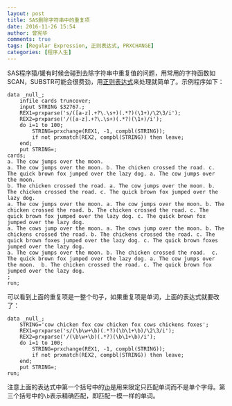 ```yaml
---
layout: post
title: SAS删除字符串中的重复项
date: 2016-11-26 15:54
author: 曾宪华
comments: true
tags: [Regular Expression, 正则表达式, PRXCHANGE]
categories: [程序人生]
---
```

SAS程序猿/媛有时候会碰到去除字符串中重复值的问题，用常用的字符函数如SCAN，SUBSTR可能会很费劲，用<a href="https://zh.wikipedia.org/zh/正则表达式" target="_blank"><span style="text-decoration: none;">正则表达式</span></a>来处理就简单了。示例程序如下：
<pre><code>data _null_;
    infile cards truncover;
    input STRING $32767.;
    REX1=prxparse('s/([a-z].+?\.\s+)(.*?)(\1+)/\2\3/i');
    REX2=prxparse('/([a-z].+?\.\s+)(.*?)(\1+)/i');
    do i=1 to 100;
        STRING=prxchange(REX1, -1, compbl(STRING));
        if not prxmatch(REX2, compbl(STRING)) then leave;
    end;
    put STRING=;
cards;
a. The cow jumps over the moon.
a. The cow jumps over the moon. b. The chicken crossed the road. c. The quick brown fox jumped over the lazy dog. a. The cow jumps over the moon. 
b. The chicken crossed the road. a. The cow jumps over the moon. b. The chicken crossed the road. c. The quick brown fox jumped over the lazy dog.
a. The cow jumps over the moon. a. The cow jumps over the moon. b. The chicken crossed the road. b. The chicken crossed the road. c. The quick brown fox jumped over the lazy dog. c. The quick brown fox jumped over the lazy dog.
a. The cows jump over the moon. a. The cows jump over the moon. b. The chickens crossed the road. b. The chickens crossed the road. c. The quick brown foxes jumped over the lazy dog. c. The quick brown foxes jumped over the lazy dog.
a. The cow jumps over the moon. b. The chicken crossed the road.  c. The quick brown fox jumped over the lazy dog. a. The cow jumps over the moon.  b. The chicken crossed the road. c. The quick brown fox jumped over the lazy dog.
;
run;
</code></pre>
可以看到上面的重复项是一整个句子，如果重复项是单词，上面的表达式就要改了：
<pre><code>data _null_;
    STRING='cow chicken fox cow chicken fox cows chickens foxes';
    REX1=prxparse('s/(\b\w+\b)(.*?)(\b\1+\b)/\2\3/i');
    REX2=prxparse('/(\b\w+\b)(.*?)(\b\1+\b)/i');
    do i=1 to 100;
        STRING=prxchange(REX1, -1, compbl(STRING));
        if not prxmatch(REX2, compbl(STRING)) then leave;
    end;
    put STRING=;
run;
</code></pre>
注意上面的表达式中第一个括号中的<a href="http://www.xianhuazeng.com/cn/2015/11/06/reg-word-boundary-pattern/" target="_blank"><span style="text-decoration: none;">\b</span></a>是用来限定只匹配单词而不是单个字母。第三个括号中的<code>\b</code>表示精确匹配，即匹配一模一样的单词。